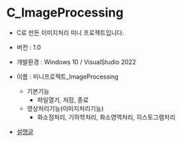 # C_ImageProcessing
* C로 만든 이미지처리 미니 프로젝트입니다.
* 버전 : 1.0
* 개발환경 : Windows 10 / VisualStudio 2022 

* 이름 : 미니프로젝트_ImageProcessing
  * 기본기능
    * 파일열기, 저장, 종료
  * 영상처리기능(이미지처리기능)
    * 화소점처리, 기하학처리, 화소영역처리, 히스토그램처리

* [설명글](https://velog.io/@psh4204/%EB%AF%B8%EB%8B%88%ED%94%84%EB%A1%9C%EC%A0%9D%ED%8A%B8-1.-C%EC%96%B8%EC%96%B4-%EA%B8%B0%EB%B0%98-%EC%98%81%EC%83%81%EC%B2%98%EB%A6%AC-%ED%94%84%EB%A1%9C%EA%B7%B8%EB%9E%98%EB%B0%8D)
